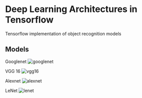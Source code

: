 # Deep Learning Architectures in Tensorflow

Tensorflow implementation of object recognition models

## Models
Googlenet 
![googlenet](https://user-images.githubusercontent.com/32988039/33234276-86fa05fc-d1e9-11e7-941e-b3e62771716f.png)

VGG 16 
![vgg16](https://user-images.githubusercontent.com/32988039/33234280-a512a0da-d1e9-11e7-9724-c56c207e93dd.png)

Alexnet
![alexnet](https://user-images.githubusercontent.com/32988039/33234291-c5df5434-d1e9-11e7-93a1-082f4021928f.png)

LeNet
![lenet](https://user-images.githubusercontent.com/32988039/33234299-e00258ac-d1e9-11e7-8a38-d63e3c8d5e7b.png)


